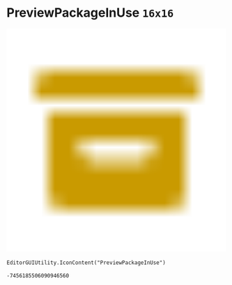 # PreviewPackageInUse `16x16`
<img src="/img/PreviewPackageInUse.png" width=512 height=512>

``` CSharp
EditorGUIUtility.IconContent("PreviewPackageInUse")
```
```
-7456185506090946560
```
